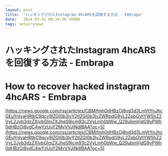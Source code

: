 ```yaml
---
layout: post
title:  "ハッキングされたInstagram 4hcARSを回復する方法 - Embrapa"
date:   2024-03-31 09:34:30 +0900
tags: setuirynews 
---
```


# ハッキングされたInstagram 4hcARSを回復する方法 - Embrapa



# How to recover hacked instagram 4hcARS - Embrapa

[https://news.google.com/rss/articles/CBMifmh0dHBzOi8vd3d3LmVtYnJhcGEuYnIvaHRtbC9qcy9lZGl0b3IvY2tlZGl0b3IvZWRpdG9yL2ZpbGVtYW5hZ2VyL2Jyb3dzZXIvbGlmZXJheS9icm93c2VyLmh0bWw_Q29ubmVjdG9yPWh0dHBzOi8vdC4wYzUuY2MvVVJiNdIBAA?oc=5](https://news.google.com/rss/articles/CBMifmh0dHBzOi8vd3d3LmVtYnJhcGEuYnIvaHRtbC9qcy9lZGl0b3IvY2tlZGl0b3IvZWRpdG9yL2ZpbGVtYW5hZ2VyL2Jyb3dzZXIvbGlmZXJheS9icm93c2VyLmh0bWw_Q29ubmVjdG9yPWh0dHBzOi8vdC4wYzUuY2MvVVJiNdIBAA?oc=5)

